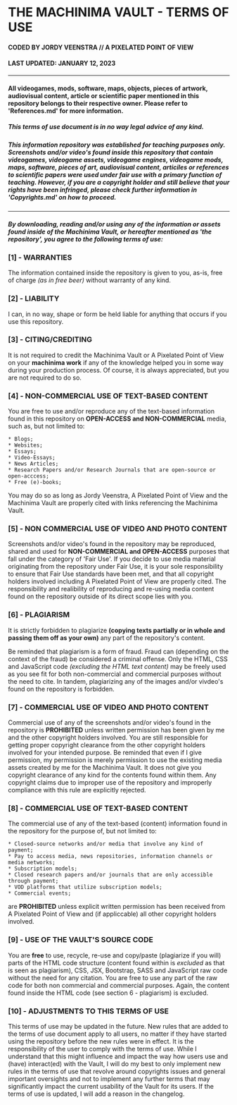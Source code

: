 # THE MACHINIMA VAULT - TERMS OF USE

#### CODED BY JORDY VEENSTRA // A PIXELATED POINT OF VIEW

#### LAST UPDATED: JANUARY 12, 2023

---

#### All videogames, mods, software, maps, objects, pieces of artwork, audiovisual content, article or scientific paper mentioned in this repository belongs to their respective owner. Please refer to 'References.md' for more information.

##### This terms of use document is in no way legal advice of any kind.

##### This information repository was established for teaching purposes only. Screenshots and/or video's found inside this repository that contain videogames, videogame assets, videogame engines, videogame mods, maps, software, pieces of art, audiovisual content, articiles or references to scientific papers were used under fair use with a primary function of teaching. However, if you are a copyright holder and still believe that your rights have been infringed, please check further information in 'Copyrights.md' on how to proceed.

---

##### By downloading, reading and/or using any of the information or assets found inside of the Machinima Vault, or hereafter mentioned as 'the repository', you agree to the following terms of use:

### [1] - WARRANTIES

The information contained inside the repository is given to you, as-is, free of charge _(as in free beer)_ without warranty of any kind.

### [2] - LIABILITY

I can, in no way, shape or form be held liable for anything that occurs if you use this repository.

### [3] - CITING/CREDITING

It is not required to credit the Machinima Vault or A Pixelated Point of View on your **machinima work** if any of the knowledge helped you in some way
during your production process. Of course, it is always appreciated, but you are not required to do so.

### [4] - NON-COMMERCIAL USE OF TEXT-BASED CONTENT

You are free to use and/or reproduce any of the text-based information found in this repository on **OPEN-ACCESS and NON-COMMERCIAL** media, such as, but not limited to:

    * Blogs;
    * Websites;
    * Essays;
    * Video-Essays;
    * News Articles;
    * Research Papers and/or Research Journals that are open-source or open-acccess;
    * Free (e)-books;

You may do so as long as Jordy Veenstra, A Pixelated Point of View and the Machinima Vault are properly cited with links referencing the Machinima Vault.

### [5] - NON COMMERCIAL USE OF VIDEO AND PHOTO CONTENT

Screenshots and/or video's found in the repository may be reproduced, shared and used for **NON-COMMERCIAL and OPEN-ACCESS** purposes that fall under the
category of 'Fair Use'. If you decide to use media material originating from the repository under Fair Use, it is your sole responsibility to ensure that
Fair Use standards have been met, and that all copyright holders involved including A Pixelated Point of View are properly cited. The responsibility
and realibility of reproducing and re-using media content found on the repository outside of its direct scope lies with you.

### [6] - PLAGIARISM

It is strictly forbidden to plagiarize **(copying texts partially or in whole and passing them off as your own)** any part of the repository's content.

Be reminded that plagiarism is a form of fraud. Fraud can (depending on the context of the fraud) be considered a criminal offense. Only the HTML, CSS and JavaScript code _(excluding the HTML text content)_ may be freely used as you see fit for both non-commercial and commercial purposes without the need to cite.
In tandem, plagiarizing any of the images and/or vivdeo's found on the repository is forbidden.

### [7] - COMMERCIAL USE OF VIDEO AND PHOTO CONTENT

Commercial use of any of the screenshots and/or video's found in the repository is **PROHIBITED** unless written permission has been given by me and the other
copyright holders involved. You are still responsible for getting proper copyright clearance from the other copyright holders involved for your intended purpose. Be reminded that even if I give permission, my permission is merely permission to use the existing media assets created by me for the Machinima Vault. It does not give you copyright clearance of any kind for the contents found within them. Any copyright claims due to improper use of the repository and improperly compliance with this rule are explicitly rejected.

### [8] - COMMERCIAL USE OF TEXT-BASED CONTENT

The commercial use of any of the text-based (content) information found in the repository for the purpose of, but not limited to:

    * Closed-source networks and/or media that involve any kind of payment;
    * Pay to access media, news repositories, information channels or media networks;
    * Subscription models;
    * Closed research papers and/or journals that are only accessible through payment;
    * VOD platforms that utilize subscription models;
    * Commercial events;

are **PROHIBITED** unless explicit written permission has been received from A Pixelated Point of View and (if appliccable) all other copyright holders involved.

### [9] - USE OF THE VAULT'S SOURCE CODE

You are **free** to use, recycle, re-use and copy/paste (plagiarize if you will) parts of the HTML code structure (content found within is
_excluded_ as that is seen as plagiarism), CSS, JSX, Bootstrap, SASS and JavaScript raw code without the need for any citation. You are free to use any part of the raw code for both non commercial and commercial purposes. Again, the content found inside the HTML code (see section 6 - plagiarism) is excluded.

### [10] - ADJUSTMENTS TO THIS TERMS OF USE

This terms of use may be updated in the future. New rules that are added to the terms of use document apply to all users, no matter if they
have started using the repository before the new rules were in effect. It is the responsibility of the user to comply with the terms of use. While I understand that this might influence and impact the way how users use and (have) interact(ed) with the Vault, I will do my best to only implement new rules in the terms of use that revolve around copyrights issues and general important oversights and not to implement any further terms that may significantly impact the current usability of the Vault for its users. If the terms of use is updated, I will add a reason in the changelog.

